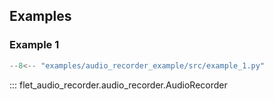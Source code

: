 ## Examples

### Example 1

```python title="example_1.py"
--8<-- "examples/audio_recorder_example/src/example_1.py"
```

::: flet_audio_recorder.audio_recorder.AudioRecorder
